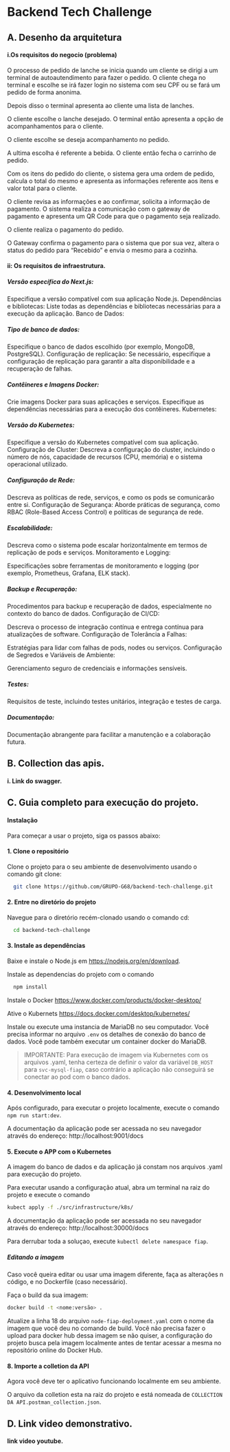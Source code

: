 # Backend Tech Challenge

## A. Desenho da arquitetura

#### i.Os requisitos do negocio (problema)

O processo de pedido de lanche se inicia quando um cliente se dirigi a um terminal de autoautendimento para fazer o pedido. O cliente chega no terminal e escolhe se irá fazer login no sistema com seu CPF ou se fará um pedido de forma anonima.

Depois disso o terminal apresenta ao cliente uma lista de lanches.

O cliente escolhe o lanche desejado. O terminal então apresenta a opção de acompanhamentos para o cliente.

O cliente escolhe se deseja acompanhamento no pedido.

A ultima escolha é referente a bebida. O cliente então fecha o carrinho de pedido.

Com os itens do pedido do cliente, o sistema gera uma ordem de pedido, calcula o total do mesmo e apresenta as informações referente aos itens e valor total para o cliente.

O cliente revisa as informações e ao confirmar, solicita a informação de pagamento. O sistema realiza a comunicação com o gateway de pagamento e apresenta um QR Code para que o pagamento seja realizado.

O cliente realiza o pagamento do pedido.

O Gateway confirma o pagamento para o sistema que por sua vez, altera o status do pedido para “Recebido” e envia o mesmo para a cozinha.

#### ii: Os requisitos de infraestrutura.

##### Versão específica do Next.js:

Especifique a versão compatível com sua aplicação Node.js.
Dependências e bibliotecas: Liste todas as dependências e bibliotecas necessárias para a execução da aplicação.
Banco de Dados:

##### Tipo de banco de dados:

Especifique o banco de dados escolhido (por exemplo, MongoDB, PostgreSQL).
Configuração de replicação: Se necessário, especifique a configuração de replicação para garantir a alta disponibilidade e a recuperação de falhas.

##### Contêineres e Imagens Docker:

Crie imagens Docker para suas aplicações e serviços.
Especifique as dependências necessárias para a execução dos contêineres.
Kubernetes:

##### Versão do Kubernetes:

Especifique a versão do Kubernetes compatível com sua aplicação.
Configuração de Cluster: Descreva a configuração do cluster, incluindo o número de nós, capacidade de recursos (CPU, memória) e o sistema operacional utilizado.

##### Configuração de Rede:

Descreva as políticas de rede, serviços, e como os pods se comunicarão entre si.
Configuração de Segurança: Aborde práticas de segurança, como RBAC (Role-Based Access Control) e políticas de segurança de rede.

##### Escalabilidade:

Descreva como o sistema pode escalar horizontalmente em termos de replicação de pods e serviços.
Monitoramento e Logging:

Especificações sobre ferramentas de monitoramento e logging (por exemplo, Prometheus, Grafana, ELK stack).

##### Backup e Recuperação:

Procedimentos para backup e recuperação de dados, especialmente no contexto do banco de dados.
Configuração de CI/CD:

Descreva o processo de integração contínua e entrega contínua para atualizações de software.
Configuração de Tolerância a Falhas:

Estratégias para lidar com falhas de pods, nodes ou serviços.
Configuração de Segredos e Variáveis de Ambiente:

Gerenciamento seguro de credenciais e informações sensíveis.

##### Testes:

Requisitos de teste, incluindo testes unitários, integração e testes de carga.

##### Documentação:

Documentação abrangente para facilitar a manutenção e a colaboração futura.

## B. Collection das apis.

#### i. Link do swagger.

## C. Guia completo para execução do projeto.

#### Instalação

Para começar a usar o projeto, siga os passos abaixo:

#### 1. Clone o repositório

Clone o projeto para o seu ambiente de desenvolvimento usando o comando git clone:

```bash
  git clone https://github.com/GRUPO-G68/backend-tech-challenge.git
```

#### 2. Entre no diretório do projeto

Navegue para o diretório recém-clonado usando o comando cd:

```bash
  cd backend-tech-challenge
```

#### 3. Instale as dependências

Baixe e instale o Node.js em https://nodejs.org/en/download.

Instale as dependencias do projeto com o comando

```bash
  npm install
```

Instale o Docker https://www.docker.com/products/docker-desktop/

Ative o Kubernets https://docs.docker.com/desktop/kubernetes/

Instale ou execute uma instancia de MariaDB no seu computador. Você precisa informar no arquivo `.env` os detalhes de conexão do banco de dados. Você pode também executar um container docker do MariaDB.

> IMPORTANTE: Para execução de imagem via Kubernetes com os arquivos .yaml, tenha certeza de definir o valor da variável `DB_HOST` para `svc-mysql-fiap`, caso contrário a aplicação não conseguirá se conectar ao pod com o banco dados.

#### 4. Desenvolvimento local

Após configurado, para executar o projeto localmente, execute o comando `npm run start:dev`.

A documentação da aplicação pode ser acessada no seu navegador através do endereço: http://localhost:9001/docs

#### 5. Execute o APP com o Kubernetes

A imagem do banco de dados e da aplicação já constam nos arquivos .yaml para execução do projeto.

Para executar usando a configuração atual, abra um terminal na raiz do projeto e execute o comando

```bash
kubect apply -f ./src/infrastructure/k8s/
```
A documentação da aplicação pode ser acessada no seu navegador através do endereço: http://localhost:30000/docs

Para derrubar toda a soluçao, execute `kubectl delete namespace fiap`.

##### Editando a imagem

Caso você queira editar ou usar uma imagem diferente, faça as alterações n código, e no Dockerfile (caso necessário).

Faça o build da sua imagem:

```bash
docker build -t <nome:versão> .
```

Atualize a linha 18 do arquivo `node-fiap-deployment.yaml` com o nome da imagem que você deu no comando de build. Você não precisa fazer o upload para docker hub dessa imagem se não quiser, a configuração do projeto busca pela imagem localmente antes de tentar acessar a mesma no repositório online do Docker Hub.

#### 8. Importe a colletion da API

Agora você deve ter o aplicativo funcionando localmente em seu ambiente.

O arquivo da colletion esta na raiz do projeto e está nomeada de `COLLECTION DA API.postman_collection.json`.

## D. Link video demonstrativo.

#### link video youtube.
